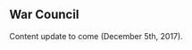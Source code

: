 <html>
    <body>
        <div id="projects_content">
            <h2>War Council</h2>
            <p id="textContent">
Content update to come (December 5th, 2017).
            </p>
        </div>
    </body>
</html>